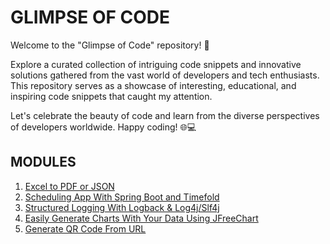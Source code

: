 # GLIMPSE OF CODE

Welcome to the "Glimpse of Code" repository! 🚀

Explore a curated collection of intriguing code snippets and innovative solutions gathered from the vast world of 
developers and tech enthusiasts. 
This repository serves as a showcase of interesting, educational, and inspiring code snippets that caught my attention.


Let's celebrate the beauty of code and learn from the diverse perspectives of developers worldwide. Happy coding! 🌐💻

## MODULES

1. [Excel to PDF or JSON](https://github.com/isaguler/glimpse-of-code/tree/master/excel-to-pdf)
2. [Scheduling App With Spring Boot and Timefold](https://github.com/isaguler/glimpse-of-code/tree/master/timefold)
3. [Structured Logging With Logback & Log4j/Slf4j](https://github.com/isaguler/glimpse-of-code/tree/master/structured-log)
4. [Easily Generate Charts With Your Data Using JFreeChart](https://github.com/isaguler/glimpse-of-code/tree/master/jfreechart-demo)
5. [Generate QR Code From URL](https://github.com/isaguler/glimpse-of-code/tree/master/qr-code)
